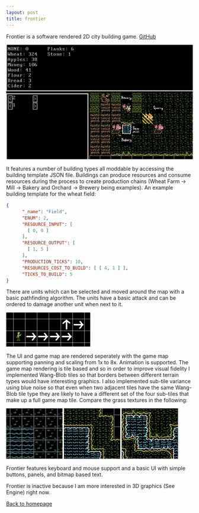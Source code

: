 ```yaml
---
layout: post
title: frontier
---
```


Frontier is a software rendered 2D city building game. [GitHub](github.com/Andidy/frontier)

![An image of the game with various buildings constructed](/docs/assets/images/frontier/buildings.png)

It features a number of building types all moddable by accessing the building template JSON file. 
Buildings can produce resources and consume resources during the process to create production chains
(Wheat Farm -> Mill -> Bakery and Orchard -> Brewery being examples). An example building template for the wheat field:

```json
{
      "_name": "Field",
      "ENUM": 2,
      "RESOURCE_INPUT": [
        [ 0, 0 ]
      ],
      "RESOURCE_OUTPUT": [
        [ 1, 5 ]
      ],
      "PRODUCTION_TICKS": 10,
      "RESOURCES_COST_TO_BUILD": [ [ 4, 1 ] ],
      "TICKS_TO_BUILD": 5
}
```

There are units which can be selected and moved around the map with a basic pathfinding algorithm. The units have a basic
attack and can be ordered to damage another unit when next to it.

![an image of basic pathfinding for a unit.](/docs/assets/images/frontier/basic_pathing.png)

The UI and game map are rendered seperately with the game map supporting panning and scaling from 1x to 8x. Animation is
supported. The game map rendering is tile based and so in order to improve visual fidelity I implemented Wang-Blob tiles 
so that borders between different terrain types would have interesting graphics. I also implemented sub-tile variance using
blue noise so that even when two adjacent tiles have the same Wang-Blob tile type they are likely to have a different set of
the four sub-tiles that make up a full game map tile. Compare the grass textures in the following:

![An image showing grass and water without graphical improvements.](/docs/assets/images/frontier/basic_graphics.png)
![An image showing how Wang Blob tiles improves the look of terrain borders.](/docs/assets/images/frontier/wang_blob_tiles.png)
![An image of Wang Blob with sub tile variants for maximum fidelity.](/docs/assets/images/frontier/wang_blob_with_variants.png)

Frontier features keyboard and mouse support and a basic UI with simple buttons, panels, and bitmap based text.

Frontier is inactive because I am more interested in 3D graphics (See Engine) right now.

[Back to homepage](https://andidy.github.io/)
